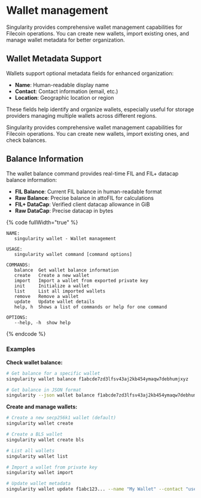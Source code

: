 # Wallet management


Singularity provides comprehensive wallet management capabilities for Filecoin operations. You can create new wallets, import existing ones, and manage wallet metadata for better organization.

## Wallet Metadata Support

Wallets support optional metadata fields for enhanced organization:
- **Name**: Human-readable display name
- **Contact**: Contact information (email, etc.)  
- **Location**: Geographic location or region

These fields help identify and organize wallets, especially useful for storage providers managing multiple wallets across different regions.


Singularity provides comprehensive wallet management capabilities for Filecoin operations. You can create new wallets, import existing ones, and check balances.

## Balance Information

The wallet balance command provides real-time FIL and FIL+ datacap balance information:
- **FIL Balance**: Current FIL balance in human-readable format
- **Raw Balance**: Precise balance in attoFIL for calculations
- **FIL+ DataCap**: Verified client datacap allowance in GiB
- **Raw DataCap**: Precise datacap in bytes

{% code fullWidth="true" %}
```
NAME:
   singularity wallet - Wallet management

USAGE:
   singularity wallet command [command options]

COMMANDS:
   balance  Get wallet balance information
   create   Create a new wallet
   import   Import a wallet from exported private key
   init     Initialize a wallet
   list     List all imported wallets
   remove   Remove a wallet
   update   Update wallet details
   help, h  Shows a list of commands or help for one command

OPTIONS:
   --help, -h  show help
```
{% endcode %}

### Examples

**Check wallet balance:**
```bash
# Get balance for a specific wallet
singularity wallet balance f1abcde7zd3lfsv43aj2kb454ymaqw7debhumjxyz

# Get balance in JSON format
singularity --json wallet balance f1abcde7zd3lfsv43aj2kb454ymaqw7debhumjxyz
```

**Create and manage wallets:**
```bash
# Create a new secp256k1 wallet (default)
singularity wallet create

# Create a BLS wallet
singularity wallet create bls

# List all wallets
singularity wallet list

# Import a wallet from private key
singularity wallet import

# Update wallet metadata
singularity wallet update f1abc123... --name "My Wallet" --contact "user@example.com"
```
